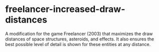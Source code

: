 # freelancer-increased-draw-distances
A modification for the game Freelancer (2003) that maximizes the draw distances of space structures, asteroids, and effects. It also ensures the best possible level of detail is shown for these entities at any distance.
